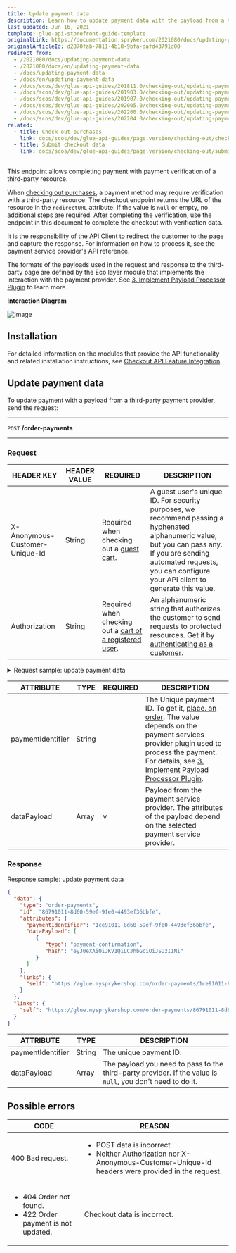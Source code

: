 ```yaml
---
title: Update payment data
description: Learn how to update payment data with the payload from a third-party payment provider via Glue API.
last_updated: Jun 16, 2021
template: glue-api-storefront-guide-template
originalLink: https://documentation.spryker.com/2021080/docs/updating-payment-data
originalArticleId: d2870fab-7811-4b18-9bfa-dafd43791d00
redirect_from:
  - /2021080/docs/updating-payment-data
  - /2021080/docs/en/updating-payment-data
  - /docs/updating-payment-data
  - /docs/en/updating-payment-data
  - /docs/scos/dev/glue-api-guides/201811.0/checking-out/updating-payment-data.html
  - /docs/scos/dev/glue-api-guides/201903.0/checking-out/updating-payment-data.html
  - /docs/scos/dev/glue-api-guides/201907.0/checking-out/updating-payment-data.html
  - /docs/scos/dev/glue-api-guides/202005.0/checking-out/updating-payment-data.html
  - /docs/scos/dev/glue-api-guides/202200.0/checking-out/updating-payment-data.html
  - /docs/scos/dev/glue-api-guides/202204.0/checking-out/updating-payment-data.html
related:
  - title: Check out purchases
    link: docs/scos/dev/glue-api-guides/page.version/checking-out/checking-out-purchases.html
  - title: Submit checkout data
    link: docs/scos/dev/glue-api-guides/page.version/checking-out/submitting-checkout-data.html
---
```


This endpoint allows completing payment with payment verification of a third-party resource.

When [checking out purchases](/docs/pbc/all/cart-and-checkout/{{site.version}}/base-shop/manage-using-glue-api/check-out/check-out-purchases.html), a payment method may require verification with a third-party resource. The checkout endpoint returns the URL of the resource in the `redirectURL` attribute. If the value is `null` or empty, no additional steps are required. After completing the verification, use the endpoint in this document to complete the checkout with verification data.

It is the responsibility of the API Client to redirect the customer to the page and capture the response. For information on how to process it, see the payment service provider's API reference.

The formats of the payloads used in the request and response to the third-party page are defined by the Eco layer module that implements the interaction with the payment provider. See [3. Implement Payload Processor Plugin](/docs/pbc/all/payment-service-provider/{{site.version}}/interact-with-third-party-payment-providers-using-glue-api.html#implement-payload-processor-plugin) to learn more.


**Interaction Diagram**

![image](https://spryker.s3.eu-central-1.amazonaws.com/docs/Glue+API/Glue+API+Storefront+Guides/Checking+Out+Purchases+and+Getting+Checkout+Data/multi-step-checkout-glue-storefront.png)



## Installation

For detailed information on the modules that provide the API functionality and related installation instructions, see [Checkout API Feature Integration](/docs/scos/dev/feature-integration-guides/{{site.version}}/glue-api/glue-api-checkout-feature-integration.html).

## Update payment data

To update payment with a payload from a third-party payment provider, send the request:

***
`POST` **/order-payments**
***



### Request

| HEADER KEY | HEADER VALUE | REQUIRED | DESCRIPTION |
| --- | --- | --- | --- |
| X-Anonymous-Customer-Unique-Id | String | Required when checking out a [guest cart](/docs/pbc/all/cart-and-checkout/{{site.version}}/base-shop/manage-using-glue-api/manage-guest-carts/manage-guest-carts.html). | A guest user's unique ID. For security purposes, we recommend passing a hyphenated alphanumeric value, but you can pass any. If you are sending automated requests, you can configure your API client to generate this value. |
| Authorization | String | Required when checking out a [cart of a registered user](/docs/pbc/all/cart-and-checkout/{{site.version}}/base-shop/manage-using-glue-api/manage-carts-of-registered-users/manage-items-in-carts-of-registered-users.html). | An alphanumeric string that authorizes the customer to send requests to protected resources. Get it by [authenticating as a customer](/docs/pbc/all/identity-access-management/{{site.version}}/manage-using-glue-api/glue-api-authenticate-as-a-customer.html).  |

<details>
<summary markdown='span'>Request sample: update payment data</summary>

`POST https://glue.mysprykershop.com/order-payments`

```json
{
  "data": {
    "type": "order-payments",
    "attributes": {
      "paymentIdentifier": "1ce91011-8d60-59ef-9fe0-4493ef36bbfe",
      "dataPayload": [
         {
            "type": "payment-confirmation",
            "hash": "eyJ0eXAiOiJKV1QiLCJhbGciOiJSUzI1Ni"
         }
      ]
    }
  }
}
```
</details>




| ATTRIBUTE | TYPE | REQUIRED | DESCRIPTION |
| --- | --- | --- | --- |
| paymentIdentifier | String |  | The Unique payment ID. To get it, [place. an order](/docs/pbc/all/cart-and-checkout/{{site.version}}/base-shop/manage-using-glue-api/check-out/check-out-purchases.html#place-an-order). The value depends on the payment services provider plugin used to process the payment. For details, see [3. Implement Payload Processor Plugin](/docs/pbc/all/payment-service-provider/{{site.version}}/interact-with-third-party-payment-providers-using-glue-api.html#implement-payload-processor-plugin). |
| dataPayload | Array | v | Payload from the payment service provider. The attributes of the payload depend on the selected payment service provider. |



### Response

Response sample: update payment data

```json
{
  "data": {
    "type": "order-payments",
    "id": "86791011-8d60-59ef-9fe0-4493ef36bbfe",
    "attributes": {
      "paymentIdentifier": "1ce91011-8d60-59ef-9fe0-4493ef36bbfe",
      "dataPayload": [
         {
            "type": "payment-confirmation",
            "hash": "eyJ0eXAiOiJKV1QiLCJhbGciOiJSUzI1Ni"
         }
      ]
    },
    "links": {
      "self": "https://glue.mysprykershop.com/order-payments/1ce91011-8d60-59ef-9fe0-4493ef36bbfe"
    }
  },
  "links": {
    "self": "https://glue.mysprykershop.com/order-payments/86791011-8d60-59ef-9fe0-4493ef36bbfe"
  }
}
```


| ATTRIBUTE | TYPE |	DESCRIPTION |
|---|---|---|
| paymentIdentifier |	String | The unique payment ID.|
| dataPayload | Array |	The payload you need to pass to the third-party provider. If the value is `null`, you don't need to do it. |


## Possible errors

| CODE | REASON |
| --- | --- |
| 400	Bad request.  | <ul><li>POST data is incorrect</li><li>Neither Authorization nor X-Anonymous-Customer-Unique-Id headers were provided in the request.</li></ul> |
|<ul><li>404	Order not found.</li><li>422	Order payment is not updated.</li></ul>|  Checkout data is incorrect. |
